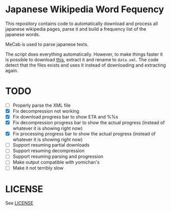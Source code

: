 # Japanese Wikipedia Word Fequency

This repository contains code to automatically download and process all
japanese wikipedia pages, parse it and build a frequency list of the japanese
words.

MeCab is used to parse japanese texts.

The script does everything automatically. However, to make things faster
it is possible to download
[this](https://dumps.wikimedia.org/jawiki/latest/jawiki-latest-pages-articles.xml.bz2),
extract it and rename to `data.xml`. The code detect that the files exists and
uses it instead of downloading and extracting again.

# TODO

- [ ] Properly parse the XML file
- [x] Fix decompression not working
- [x] Fix download progress bar to show ETA and %%s
- [x] Fix decompression progress bar to show the actual progress (instead of whatever it is showing right now)
- [x] Fix processing progress bar to show the actual progress (instead of whatever it is showing right now)
- [ ] Support resuming partial downloads
- [ ] Support resuming decompression
- [ ] Support resuming parsing and progression
- [ ] Make output compatible with yomichan's
- [ ] Make it not terribly slow

# LICENSE

See [LICENSE](LICENSE)
